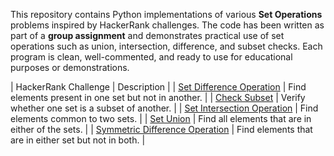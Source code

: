 This repository contains Python implementations of various **Set Operations** problems inspired by HackerRank challenges. The code has been written as part of a **group assignment** and demonstrates practical use of set operations such as union, intersection, difference, and subset checks. Each program is clean, well-commented, and ready to use for educational purposes or demonstrations.

| HackerRank Challenge                                                                                                        | Description                                            |
| [Set Difference Operation](https://www.hackerrank.com/challenges/py-set-difference-operation/problem)                       | Find elements present in one set but not in another.   |
| [Check Subset](https://www.hackerrank.com/challenges/py-check-subset/problem)                                               | Verify whether one set is a subset of another.         |
| [Set Intersection Operation](https://www.hackerrank.com/challenges/py-set-intersection-operation/problem)                   | Find elements common to two sets.                      |
| [Set Union](https://www.hackerrank.com/challenges/py-set-union/problem)                                                     | Find all elements that are in either of the sets.      |
| [Symmetric Difference Operation](https://www.hackerrank.com/challenges/py-set-symmetric-difference-operation/problem)       | Find elements that are in either set but not in both.  |
